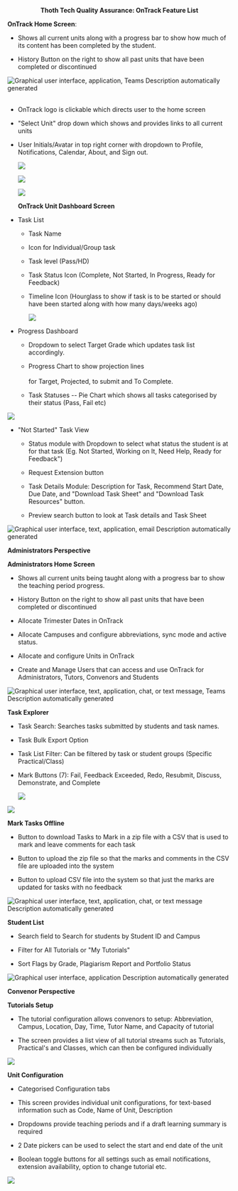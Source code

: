 **<div align="center">Thoth Tech Quality Assurance: OnTrack Feature List </div>**

**OnTrack Home Screen**:

- Shows all current units along with a progress bar to show how much of its content has been
  completed by the student.

- History Button on the right to show all past units that have been completed or discontinued

![Graphical user interface, application, Teams Description automatically
generated](./Feature_Images/media/image1.png)
<br></br>

- OnTrack logo is clickable which directs user to the home screen

- "Select Unit" drop down which shows and provides links to all current units

- User Initials/Avatar in top right corner with dropdown to Profile, Notifications, Calendar, About,
  and Sign out.

  ![](./Feature_Images/media/image2.png)

  ![](./Feature_Images/media/image3.png)

  ![](./Feature_Images/media/image4.png)

  **OnTrack Unit Dashboard Screen**

- Task List

  - Task Name

  - Icon for Individual/Group task

  - Task level (Pass/HD)

  - Task Status Icon (Complete, Not Started, In Progress, Ready for Feedback)

  - Timeline Icon (Hourglass to show if task is to be started or should have been started along with
    how many days/weeks ago)

    ![](./Feature_Images/media/image5.png)

- Progress Dashboard

  - Dropdown to select Target Grade which updates task list accordingly.

  - Progress Chart to show projection lines\
    \
    for Target, Projected, to submit and To Complete.

  - Task Statuses -- Pie Chart which shows all tasks categorised by their status (Pass, Fail etc)

![](./Feature_Images/media/image6.png)

- "Not Started" Task View

  - Status module with Dropdown to select what status the student is at for that task (Eg. Not
    Started, Working on It, Need Help, Ready for Feedback")

  - Request Extension button

  - Task Details Module: Description for Task, Recommend Start Date, Due Date, and "Download Task
    Sheet" and "Download Task Resources" button.

  - Preview search button to look at Task details and Task Sheet

![Graphical user interface, text, application, email Description
automatically
generated](./Feature_Images/media/image7.png)

**Administrators Perspective**

**Administrators Home Screen**

- Shows all current units being taught along with a progress bar to show the teaching period
  progress.

- History Button on the right to show all past units that have been completed or discontinued

- Allocate Trimester Dates in OnTrack

- Allocate Campuses and configure abbreviations, sync mode and active status.

- Allocate and configure Units in OnTrack

- Create and Manage Users that can access and use OnTrack for Administrators, Tutors, Convenors and
  Students

![Graphical user interface, text, application, chat, or text message,
Teams Description automatically
generated](./Feature_Images/media/image8.png)

**Task Explorer**

- Task Search: Searches tasks submitted by students and task names.

- Task Bulk Export Option

- Task List Filter: Can be filtered by task or student groups (Specific Practical/Class)

- Mark Buttons (7): Fail, Feedback Exceeded, Redo, Resubmit, Discuss, Demonstrate, and Complete

  ![](./Feature_Images/media/image9.png)

![](./Feature_Images/media/image10.png)

**Mark Tasks Offline**

- Button to download Tasks to Mark in a zip file with a CSV that is used to mark and leave comments
  for each task

- Button to upload the zip file so that the marks and comments in the CSV file are uploaded into the
  system

- Button to upload CSV file into the system so that just the marks are updated for tasks with no
  feedback

![Graphical user interface, text, application, chat, or text message
Description automatically
generated](./Feature_Images/media/image11.png)

**Student List**

- Search field to Search for students by Student ID and Campus

- Filter for All Tutorials or "My Tutorials"

- Sort Flags by Grade, Plagiarism Report and Portfolio Status

![Graphical user interface, application Description automatically
generated](./Feature_Images/media/image12.png)

**Convenor Perspective**

**Tutorials Setup**

- The tutorial configuration allows convenors to setup: Abbreviation, Campus, Location, Day, Time,
  Tutor Name, and Capacity of tutorial

- The screen provides a list view of all tutorial streams such as Tutorials, Practical's and
  Classes, which can then be configured individually

![](./Feature_Images/media/image13.png)

**Unit Configuration**

- Categorised Configuration tabs

- This screen provides individual unit configurations, for text-based information such as Code, Name
  of Unit, Description

- Dropdowns provide teaching periods and if a draft learning summary is required

- 2 Date pickers can be used to select the start and end date of the unit

- Boolean toggle buttons for all settings such as email notifications, extension availability,
  option to change tutorial etc.

![](./Feature_Images/media/image14.png)
